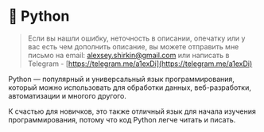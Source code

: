 # 🐍 Python

> Если вы нашли ошибку, неточность в описании, опечатку или у вас есть чем дополнить описание, вы можете отправить мне письмо на email: alexsey.shirkin@gmail.com или написать в Telegram - [https://telegram.me/a1exDi](https://telegram.me/a1exDi)

Python — популярный и универсальный язык программирования, который можно использовать для обработки данных, веб-разработки, автоматизации и многого другого.

К счастью для новичков, это также отличный язык для начала изучения программирования, потому что код Python легче читать и писать.
